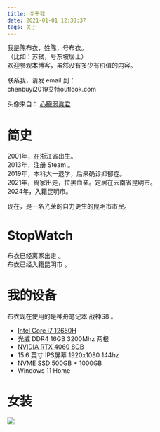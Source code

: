 ```yaml
---
title: 关于我
date: 2021-01-01 12:30:37
tags: 关于
---
```

我是陈布衣，姓陈，号布衣。   
（比如：苏轼，号东坡居士）   
欢迎参观本博客，虽然没有多少有价值的内容。   

联系我，请发 email 到：   
chenbuyi2019艾特outlook.com   

头像来自： [心臓弱眞君](https://twitter.com/xinzoruo/status/1767520681732755540)    

# 简史
2001年，在浙江省出生。   
2013年，注册 Steam 。   
2019年，本科大一退学，后来确诊抑郁症。   
2021年，离家出走，拉黑血亲。定居在云南省昆明市。   
2024年，入籍昆明市。   

现在，是一名光荣的自力更生的昆明市市民。   

# StopWatch
布衣已经离家出走 <span id="tm1"> </span> 。   
布衣已经入籍昆明市 <span id="tm2"> </span> 。   

<script>

function set(id, st) {
    var w = document.getElementById(id);
    var now = new Date();
    const day = 86400;
    var passed = (now.getTime() - st.getTime()) / 1000;
    var days = Math.floor(passed / day);
    var sec = Math.floor(passed - days * day);
    w.innerText = `${days} 天 ${sec} 秒`;
}
setInterval(() => {
    set("tm1", new Date("2021-01-27T00:00:00"));
    set("tm2", new Date("2024-09-04T09:40:00"));
}, 1);

</script>


# 我的设备
布衣现在使用的是神舟笔记本 战神S8 。   

- [Intel Core i7 12650H](https://valid.x86.fr/z0j7gi)
- 光威 DDR4 16GB 3200Mhz 两根
- [NVIDIA RTX 4060 8GB](https://www.3dmark.com/3dm/99857307?)
- 15.6 英寸 IPS屏幕 1920x1080 144hz
- NVME SSD 500GB + 1000GB
- Windows 11 Home

# 女装

![](/image/dress.webp)   
